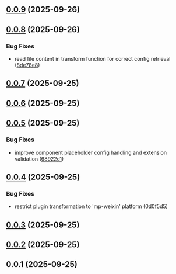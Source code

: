## [0.0.9](https://github.com/chouchouji/vite-plugin-component-placeholder/compare/v0.0.8...v0.0.9) (2025-09-26)



## [0.0.8](https://github.com/chouchouji/vite-plugin-component-placeholder/compare/v0.0.7...v0.0.8) (2025-09-26)


### Bug Fixes

* read file content in transform function for correct config retrieval ([8de78e8](https://github.com/chouchouji/vite-plugin-component-placeholder/commit/8de78e80bf38c5a5a2f2857878c92099a1b7ee67))



## [0.0.7](https://github.com/chouchouji/vite-plugin-component-placeholder/compare/v0.0.6...v0.0.7) (2025-09-25)



## [0.0.6](https://github.com/chouchouji/vite-plugin-component-placeholder/compare/v0.0.5...v0.0.6) (2025-09-25)



## [0.0.5](https://github.com/chouchouji/vite-plugin-component-placeholder/compare/v0.0.4...v0.0.5) (2025-09-25)


### Bug Fixes

* improve component placeholder config handling and extension validation ([68922c1](https://github.com/chouchouji/vite-plugin-component-placeholder/commit/68922c174bb41ad04db14a7a28e321dfe739c015))



## [0.0.4](https://github.com/chouchouji/vite-plugin-component-placeholder/compare/v0.0.3...v0.0.4) (2025-09-25)


### Bug Fixes

* restrict plugin transformation to 'mp-weixin' platform ([0d0f5d5](https://github.com/chouchouji/vite-plugin-component-placeholder/commit/0d0f5d5f3d8ec3fc0e0cd4c214f0033fc24de9f0))



## [0.0.3](https://github.com/chouchouji/vite-plugin-component-placeholder/compare/v0.0.2...v0.0.3) (2025-09-25)



## [0.0.2](https://github.com/chouchouji/vite-plugin-component-placeholder/compare/v0.0.1...v0.0.2) (2025-09-25)



## 0.0.1 (2025-09-25)



